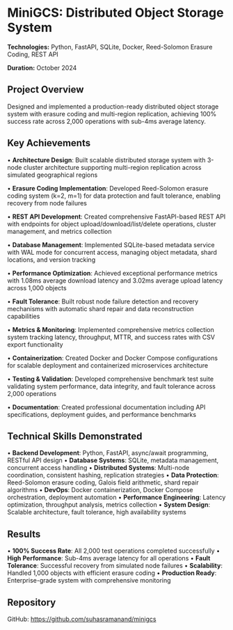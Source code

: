 # MiniGCS: Distributed Object Storage System

**Technologies:** Python, FastAPI, SQLite, Docker, Reed-Solomon Erasure Coding, REST API

**Duration:** October 2024

## Project Overview
Designed and implemented a production-ready distributed object storage system with erasure coding and multi-region replication, achieving 100% success rate across 2,000 operations with sub-4ms average latency.

## Key Achievements

• **Architecture Design**: Built scalable distributed storage system with 3-node cluster architecture supporting multi-region replication across simulated geographical regions

• **Erasure Coding Implementation**: Developed Reed-Solomon erasure coding system (k=2, m=1) for data protection and fault tolerance, enabling recovery from node failures

• **REST API Development**: Created comprehensive FastAPI-based REST API with endpoints for object upload/download/list/delete operations, cluster management, and metrics collection

• **Database Management**: Implemented SQLite-based metadata service with WAL mode for concurrent access, managing object metadata, shard locations, and version tracking

• **Performance Optimization**: Achieved exceptional performance metrics with 1.08ms average download latency and 3.02ms average upload latency across 1,000 objects

• **Fault Tolerance**: Built robust node failure detection and recovery mechanisms with automatic shard repair and data reconstruction capabilities

• **Metrics & Monitoring**: Implemented comprehensive metrics collection system tracking latency, throughput, MTTR, and success rates with CSV export functionality

• **Containerization**: Created Docker and Docker Compose configurations for scalable deployment and containerized microservices architecture

• **Testing & Validation**: Developed comprehensive benchmark test suite validating system performance, data integrity, and fault tolerance across 2,000 operations

• **Documentation**: Created professional documentation including API specifications, deployment guides, and performance benchmarks

## Technical Skills Demonstrated

• **Backend Development**: Python, FastAPI, async/await programming, RESTful API design
• **Database Systems**: SQLite, metadata management, concurrent access handling
• **Distributed Systems**: Multi-node coordination, consistent hashing, replication strategies
• **Data Protection**: Reed-Solomon erasure coding, Galois field arithmetic, shard repair algorithms
• **DevOps**: Docker containerization, Docker Compose orchestration, deployment automation
• **Performance Engineering**: Latency optimization, throughput analysis, metrics collection
• **System Design**: Scalable architecture, fault tolerance, high availability systems

## Results

• **100% Success Rate**: All 2,000 test operations completed successfully
• **High Performance**: Sub-4ms average latency for all operations
• **Fault Tolerance**: Successful recovery from simulated node failures
• **Scalability**: Handled 1,000 objects with efficient erasure coding
• **Production Ready**: Enterprise-grade system with comprehensive monitoring

## Repository
GitHub: https://github.com/suhasramanand/minigcs
